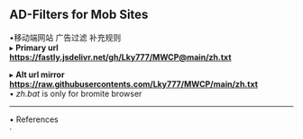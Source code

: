 ##  AD-Filters for Mob Sites  

•移动端网站 广告过滤 补充规则  
▸ **Primary url**  
**https://fastly.jsdelivr.net/gh/Lky777/MWCP@main/zh.txt**  

▸ **Alt url mirror**  
**https://raw.githubusercontents.com/Lky777/MWCP/main/zh.txt**   
• _zh.bat_  is only for bromite browser   
___
• References  
· 
